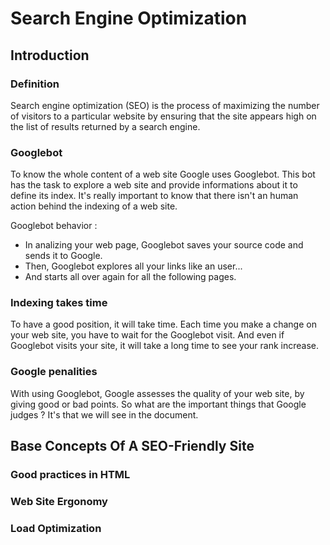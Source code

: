 # Search Engine Optimization

## Introduction

### Definition

Search engine optimization (SEO) is the process of maximizing the number of visitors to a particular website by ensuring that the site appears high on the list of results returned by a search engine.

### Googlebot

To know the whole content of a web site Google uses Googlebot. This bot has the task to explore a web site and provide informations about it to define its index. It's really important to know that there isn't an human action behind the indexing of a web site.

Googlebot behavior : 
* In analizing your web page, Googlebot saves your source code and sends it to Google.
* Then, Googlebot explores all your links like an user...
* And starts all over again for all the following pages.

### Indexing takes time

To have a good position, it will take time. Each time you make a change on your web site, you have to wait for the Googlebot visit. And even if Googlebot visits your site, it will take a long time to see your rank increase.

### Google penalities

With using Googlebot, Google assesses the quality of your web site, by giving good or bad points. So what are the important things that Google judges ? It's that we will see in the document.

## Base Concepts Of A SEO-Friendly Site

### Good practices in HTML

### Web Site Ergonomy

### Load Optimization